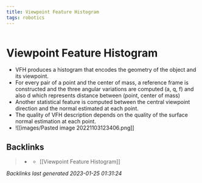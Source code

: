 ```yaml
---
title: Viewpoint Feature Histogram
tags: robotics 
---
```

```toc
```
# Viewpoint Feature Histogram
- VFH produces a histogram that encodes the geometry of the object and its viewpoint.
- For every pair of a point and the center of mass, a reference frame is constructed and the three angular variations are computed (a, q, f) and also d which represents distance between (point, center of mass)
- Another statistical feature is computed between the central viewpoint direction and the normal estimated at each point.
- The quality of VFH description depends on the quality of the surface normal estimation at each point.
- ![[images/Pasted image 20221103123406.png]]

## Backlinks

> - [](../docs/2022-11-03.md)
>   - [[Viewpoint Feature Histogram]]

_Backlinks last generated 2023-01-25 01:31:24_

